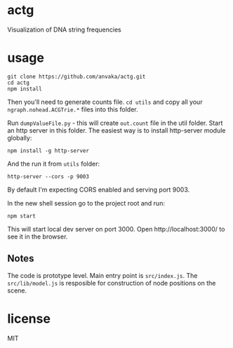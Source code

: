 # actg

Visualization of DNA string frequencies

# usage

```
git clone https://github.com/anvaka/actg.git
cd actg
npm install
```

Then you'll need to generate counts file. `cd utils` and copy all your `ngraph.nohead.ACGTrie.*`
files into this folder.

Run `dumpValueFile.py` - this will create `out.count` file in the util folder.
Start an http server in this folder. The easiest way is to install http-server module
globally:

```
npm install -g http-server
```

And the run it from `utils` folder:

```
http-server --cors -p 9003
```

By default I'm expecting CORS enabled and serving port 9003.

In the new shell session go to the project root and run:

```
npm start
```

This will start local dev server on port 3000. Open http://localhost:3000/
to see it in the browser.

## Notes

The code is prototype level. Main entry point is `src/index.js`. The `src/lib/model.js`
is resposible for construction of node positions on the scene.

# license

MIT
